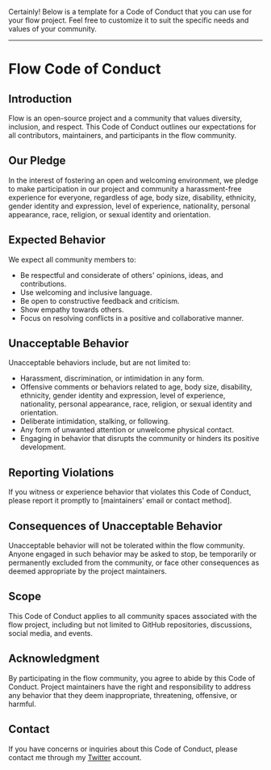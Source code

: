 Certainly! Below is a template for a Code of Conduct that you can use for your flow project. Feel free to customize it to suit the specific needs and values of your community.

---

# Flow Code of Conduct

## Introduction

Flow is an open-source project and a community that values diversity, inclusion, and respect. This Code of Conduct outlines our expectations for all contributors, maintainers, and participants in the flow community.

## Our Pledge

In the interest of fostering an open and welcoming environment, we pledge to make participation in our project and community a harassment-free experience for everyone, regardless of age, body size, disability, ethnicity, gender identity and expression, level of experience, nationality, personal appearance, race, religion, or sexual identity and orientation.

## Expected Behavior

We expect all community members to:

- Be respectful and considerate of others' opinions, ideas, and contributions.
- Use welcoming and inclusive language.
- Be open to constructive feedback and criticism.
- Show empathy towards others.
- Focus on resolving conflicts in a positive and collaborative manner.

## Unacceptable Behavior

Unacceptable behaviors include, but are not limited to:

- Harassment, discrimination, or intimidation in any form.
- Offensive comments or behaviors related to age, body size, disability, ethnicity, gender identity and expression, level of experience, nationality, personal appearance, race, religion, or sexual identity and orientation.
- Deliberate intimidation, stalking, or following.
- Any form of unwanted attention or unwelcome physical contact.
- Engaging in behavior that disrupts the community or hinders its positive development.

## Reporting Violations

If you witness or experience behavior that violates this Code of Conduct, please report it promptly to [maintainers' email or contact method].

## Consequences of Unacceptable Behavior

Unacceptable behavior will not be tolerated within the flow community. Anyone engaged in such behavior may be asked to stop, be temporarily or permanently excluded from the community, or face other consequences as deemed appropriate by the project maintainers.

## Scope

This Code of Conduct applies to all community spaces associated with the flow project, including but not limited to GitHub repositories, discussions, social media, and events.

## Acknowledgment

By participating in the flow community, you agree to abide by this Code of Conduct. Project maintainers have the right and responsibility to address any behavior that they deem inappropriate, threatening, offensive, or harmful.

## Contact

If you have concerns or inquiries about this Code of Conduct, please contact me through my [Twitter](https://x.com/ibilalkayy) account.